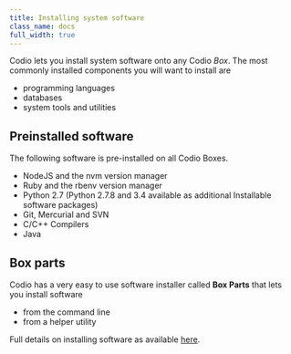 ```yaml
---
title: Installing system software
class_name: docs
full_width: true
---
```


Codio lets you install system software onto any Codio *Box*. The most commonly installed components you will want to install are

- programming languages
- databases
- system tools and utilities

## Preinstalled software
The following software is pre-installed on all Codio Boxes.

- NodeJS and the nvm version manager
- Ruby and the rbenv version manager
- Python 2.7 (Python 2.7.8 and 3.4 available as additional Installable software packages)
- Git, Mercurial and SVN
- C/C++ Compilers
- Java

## Box parts
Codio has a very easy to use software installer called **Box Parts** that lets you install software 

- from the command line
- from a helper utility

Full details on installing software as available [here](/docs/ide/boxes/installsw/box-parts/).



